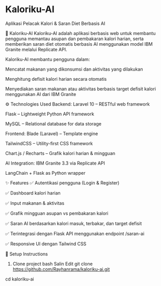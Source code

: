 
# Kaloriku-AI

 Aplikasi Pelacak Kalori & Saran Diet Berbasis AI

🥗 Kaloriku-AI
Kaloriku-AI adalah aplikasi berbasis web untuk membantu pengguna memantau asupan dan pembakaran kalori harian, serta memberikan saran diet otomatis berbasis AI menggunakan model IBM Granite melalui Replicate API.

Kaloriku-AI membantu pengguna dalam:

Mencatat makanan yang dikonsumsi dan aktivitas yang dilakukan

Menghitung defisit kalori harian secara otomatis

Menyediakan saran makanan atau aktivitas berbasis target defisit kalori menggunakan AI dari IBM Granite

⚙️ Technologies Used
Backend:
Laravel 10 – RESTful web framework

Flask – Lightweight Python API framework

MySQL – Relational database for data storage

Frontend:
Blade (Laravel) – Template engine

TailwindCSS – Utility-first CSS framework

Chart.js / Recharts – Grafik kalori harian & mingguan

AI Integration:
IBM Granite 3.3 via Replicate API

LangChain + Flask as Python wrapper

✨ Features
✅ Autentikasi pengguna (Login & Register)

✅ Dashboard kalori harian

✅ Input makanan & aktivitas

✅ Grafik mingguan asupan vs pembakaran kalori

✅ Saran AI berdasarkan kalori masuk, terbakar, dan target defisit

✅ Terintegrasi dengan Flask API menggunakan endpoint /saran-ai

✅ Responsive UI dengan Tailwind CSS

🚀 Setup Instructions
1. Clone project
bash
Salin
Edit
git clone https://github.com/Rayhanrama/kaloriku-ai.git

cd kaloriku-ai
